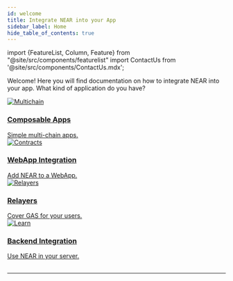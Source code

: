 ```yaml
---
id: welcome
title: Integrate NEAR into your App
sidebar_label: Home
hide_table_of_contents: true
---
```


import {FeatureList, Column, Feature} from "@site/src/components/featurelist"
import ContactUs from '@site/src/components/ContactUs.mdx';

Welcome! Here you will find documentation on how to integrate NEAR into your app. What kind of application do you have?

<div class="container">
  <div class="row">
    <div class="col col--3">
      <a href="/bos/overview">
        <div class="card">
          <div class="card__image">
            <img src={require("@site/static/docs/assets/welcome-pages/bos-big.png").default} alt="Multichain" />
          </div>
          <div class="card__body">
            <h3>Composable Apps</h3>
              Simple multi-chain apps.
          </div>
        </div>
      </a>
    </div>
    <div class="col col--3">
      <a href="/develop/integrate/frontend">
        <div class="card">
          <div class="card__image">
            <img src={require("@site/static/docs/assets/welcome-pages/web-app.png").default} alt="Contracts" />
          </div>
          <div class="card__body">
            <h3>WebApp Integration</h3>
              Add NEAR to a WebApp.
          </div>
        </div>
      </a>
    </div>
    <div class="col col--3">
      <a href="/develop/relayers/build-relayer">
        <div class="card">
          <div class="card__image">
            <img src={require("@site/static/docs/assets/welcome-pages/relayer.png").default} alt="Relayers" />
          </div>
          <div class="card__body">
            <h3>Relayers</h3>
              Cover GAS for your users.
          </div>
        </div>
      </a>
    </div>
    <div class="col col--3">
      <a href="/develop/integrate/backend-login">
        <div class="card">
          <div class="card__image">
            <img src={require("@site/static/docs/assets/welcome-pages/backend.png").default} alt="Learn" />
          </div>
          <div class="card__body">
            <h3>Backend Integration</h3>
            Use NEAR in your server.
          </div>
        </div>
      </a>
    </div>
  </div>
</div>

<FeatureList>
  <Column title="Composable Apps">
    <Feature url="/bos/overview" title="Overview" subtitle="Why you should use BOS" image="bos.png" />
    <Feature url="/bos/tutorial/quickstart" title="Quickstart" subtitle="Build your first component!" image="quickstart.png" />
    <Feature url="/bos/components" title="Components" subtitle="Build composable applications" image="frontend-bos.png" />
    <Feature url="/bos/api/home" title="API" subtitle="Interact with the blockchain" image="api.png" />
    <Feature url="/bos/dev/vscode" title="VSCode Extension" subtitle="Develop components in vscode" image="vscode.png" />
  </Column>
  <Column title="Tutorials">
    <Feature url="/bos/tutorial/quickstart" title="Quickstart" subtitle="Build your first component!" image="quickstart.png" />
    <Feature url="/bos/tutorial/interaction" title="Contract Interaction" subtitle="Connect your app to a smart contract" image="bos-contract.png" />
    <Feature url="/bos/tutorial/lido" title="Multi-Chain" subtitle="Connect your app to Ethereum" image="bos-lido.png" />
    <Feature url="/bos/tutorial/ds-components" title="Styling" subtitle="Style your application" image="multiple.png" />
  </Column>
  <Column title="Discover Gateways">
    <Feature url="https://near.org" title="near.org" subtitle="The main access gate to BOS" image="near-logo.png" />
    <Feature url="https://near.social" title="NEAR Social" subtitle="The first BOS gate" image="near-social.png" />
    <Feature url="https://bos.gg" title="bos.gg" subtitle="Near Loves Ethereum" image="near-eth.png" />
    <Feature url="https://welldone-gateway.vercel.app/" title="WellDone Gateway" subtitle="A multichain gateway" image="welldone.png" />
  </Column>
</FeatureList>

<br/>

---

<ContactUs />
